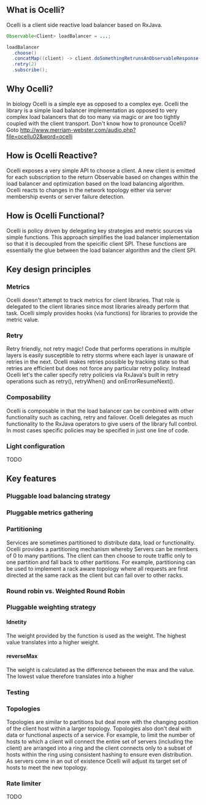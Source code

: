 ## What is Ocelli?

Ocelli is a client side reactive load balancer based on RxJava.

```java
Observable<Client> loadBalancer = ...;

loadBalancer
  .choose()
  .concatMap((client) -> client.doSomethingRetrunsAnObservableResponse())
  .retry(2) 
  .subscribe();
```


## Why Ocelli?

In biology Ocelli is a simple eye as opposed to a complex eye.  Ocelli the library is a simple load balancer implementation as opposed to very complex load balancers that do too many via magic or are too tightly coupled with the client transport.  Don't know how to pronounce Ocelli?  Goto http://www.merriam-webster.com/audio.php?file=ocellu02&word=ocelli

## How is Ocelli Reactive?

Ocelli exposes a very simple API to choose a client.  A new client is emitted for each subscription to the return Observable based on changes within the load balancer and optimization based on the load balancing algorithm.  Ocelli reacts to changes in the network topology either via server membership events or server failure detection.

## How is Ocelli Functional?

Ocelli is policy driven by delegating key strategies and metric sources via simple functions.  This approach simplifies the load balancer implementation so that it is decoupled from the speicific client SPI.  These functions are essentially the glue between the load balancer algorithm and the client SPI.

## Key design principles

### Metrics
Ocelli doesn't attempt to track metrics for client libraries.  That role is delegated to the client libraries since most libraries already perform that task.  Ocelli simply provides hooks (via functions) for libraries to provide the metric value.

### Retry
Retry friendly, not retry magic! Code that performs operations in multiple layers is easily susceptible to retry storms where each layer is unaware of retries in the next.  Ocelli makes retries possible by tracking state so that retries are efficient but does not force any particular retry policy.  Instead Ocelli let's the caller specify retry policieis via RxJava's built in retry operations such as retry(), retryWhen() and onErrorResumeNext().  

### Composability 
Ocelli is composable in that the load balancer can be combined with other functionality such as caching, retry and failover.  Ocelli delegates as much functionality to the RxJava operators to give users of the library full control.  In most cases specific policies may be specified in just one line of code.

### Light configuration
TODO

## Key features

### Pluggable load balancing strategy

### Pluggable metrics gathering

### Partitioning

Services are sometimes partitioned to distribute data, load or functionality.  Ocelli provides a partitioning mechanism whereby Servers can be members of 0 to many partitions.  The client can then choose to route traffic only to one partition and fall back to other partitions.  For example, partitioning can be used to implement a rack aware topology where all requests are first directed at the same rack as the client but can fail over to other racks.

### Round robin vs. Weighted Round Robin

### Pluggable weighting strategy

#### Idnetity

The weight provided by the function is used as the weight.  The highest value translates into a higher weight.

#### reverseMax

The weight is calculated as the difference between the max and the value.  The lowest value therefore translates into a higher 

### Testing

### Topologies

Topologies are similar to partitions but deal more with the changing position of the client host within a larger topology.  Topologies also don't deal with data or functional aspects of a service.  For example, to limit the number of hosts to which a client will connect the entire set of servers (including the client) are arranged into a ring and the client connects only to a subset of hosts within the ring using consistent hashing to ensure even distribution.  As servers come in an out of existence Ocelli will adjust its target set of hosts to meet the new topology.

### Rate limiter
TODO

